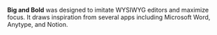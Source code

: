 **Big and Bold** was designed to imitate WYSIWYG editors and maximize focus. It draws inspiration from several apps including Microsoft Word, Anytype, and Notion.

